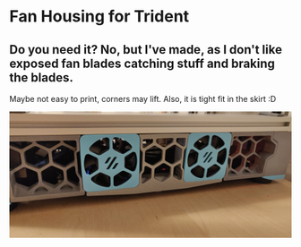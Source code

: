 # Fan Housing for Trident

## Do you need it? No, but I've made, as I don't like exposed fan blades catching stuff and braking the blades.


Maybe not easy to print, corners may lift.
Also, it is tight fit in the skirt :D 

![PIC](PIC_1.png)
